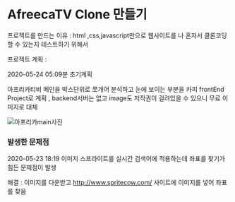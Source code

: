 # AfreecaTV Clone 만들기

프로젝트를 만드는 이유 : html ,css,javascript만으로 웹사이트를 나 혼자서 클론코딩 할 수 있는지 테스트하기 위해서

프로젝트 계획 : 

2020-05-24 05:09분 초기계획

아프리카티비 메인을 박스단위로 쪼개어 분석하고 눈에 보이는 부분을 카피
frontEnd Project로 계획 , backend서버는 없고 image도 저작권이 걸려있을 수 있으니 무료 이미지로 대체

![아프리카main사진](https://user-images.githubusercontent.com/51103479/82706532-cddbc580-9cb4-11ea-8ca1-94596fade9ed.JPG)


### 발생한 문제점

2020-05-23 18:19 이미지 스프라이트를 실시간 검색어에 적용하는데 좌표를 찾기가 힘든 문제점이 발생

해결 : 이미지를 다운받고 http://www.spritecow.com/ 사이트에 이미지를 넣어 좌표를 찾음 